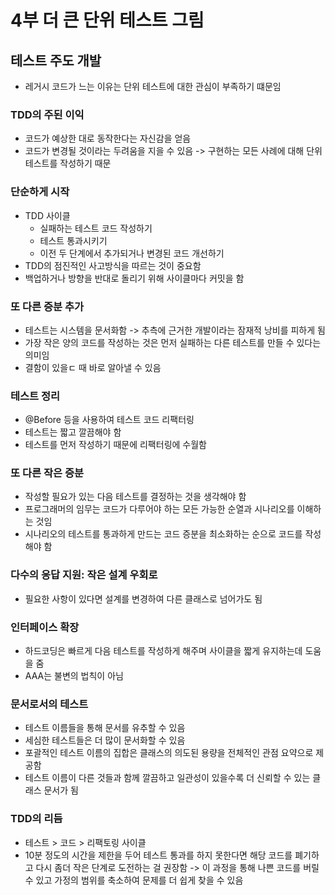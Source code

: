 # 4부 더 큰 단위 테스트 그림
## 테스트 주도 개발
- 레거시 코드가 느는 이유는 단위 테스트에 대한 관심이 부족하기 떄문임

### TDD의 주된 이익
- 코드가 예상한 대로 동작한다는 자신감을 얻음
- 코드가 변경될 것이라는 두려움을 지을 수 있음 -> 구현하는 모든 사례에 대해 단위테스트를 작성하기 때문

### 단순하게 시작
- TDD 사이클
    - 실패하는 테스트 코드 작성하기
    - 테스트 통과시키기
    - 이전 두 단계에서 추가되거나 변경된 코드 개선하기
- TDD의 점진적인 사고방식을 따르는 것이 중요함
- 백업하거나 방향을 반대로 돌리기 위해 사이클마다 커밋을 함

### 또 다른 증분 추가
- 테스트는 시스템을 문서화함 -> 추측에 근거한 개발이라는 잠재적 낭비를 피하게 됨
- 가장 작은 양의 코드를 작성하는 것은 먼저 실패하는 다른 테스트를 만들 수 있다는 의미임
- 결함이 있을ㄷ 때 바로 알아낼 수 있음

### 테스트 정리
- @Before 등을 사용하여 테스트 코드 리팩터링
- 테스트는 짧고 깔끔해야 함
- 테스트를 먼저 작성하기 때문에 리팩터링에 수월함

### 또 다른 작은 증분
- 작성할 필요가 있는 다음 테스트를 결정하는 것을 생각해야 함
- 프로그래머의 임무는 코드가 다루어야 하는 모든 가능한 순열과 시나리오를 이해하는 것임
- 시나리오의 테스트를 통과하게 만드는 코드 증분을 최소화하는 순으로 코드를 작성해야 함

### 다수의 응답 지원: 작은 설계 우회로
- 필요한 사항이 있다면 설계를 변경하여 다른 클래스로 넘어가도 됨

### 인터페이스 확장
- 하드코딩은 빠르게 다음 테스트를 작성하게 해주며 사이클을 짧게 유지하는데 도움을 줌
- AAA는 불변의 법칙이 아님

### 문서로서의 테스트
- 테스트 이름들을 통해 문서를 유추할 수 있음
- 세심한 테스트들은 더 많이 문서화할 수 있음
- 포괄적인 테스트 이름의 집합은 클래스의 의도된 용량을 전체적인 관점 요약으로 제공함
- 테스트 이름이 다른 것들과 함께 깔끔하고 일관성이 있을수록 더 신뢰할 수 있는 클래스 문서가 됨

### TDD의 리듬
- 테스트 > 코드 > 리팩토링 사이클
- 10분 정도의 시간을 제한을 두어 테스트 통과를 하지 못한다면 해당 코드를 폐기하고 다시 좀더 작은 단계로 도전하는 걸 권장함 -> 이 과정을 통해 나쁜 코드를 버릴 수 있고 가정의 범위를 축소하여 문제를 더 쉽게 찾을 수 있음